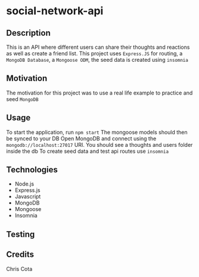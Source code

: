 # social-network-api


## Description
This is an API where different users can share their thoughts and reactions as well as create a friend list. This project uses `Express.JS` for routing, a `MongoDB Database`, a `Mongoose ODM`, the seed data is created using `insomnia`

## Motivation
The motivation for this project was to use a real life example to practice and seed `MongoDB`

## Usage 
To start the application, run `npm start`
The mongoose models should then be synced to your DB
Open MongoDB and connect using the `mongodb://localhost:27017` URI. You should see a thoughts and users folder inside the db
To create seed data and test api routes use `insomnia`


## Technologies
* Node.js
* Express.js
* Javascript
* MongoDB
* Mongoose
* Insomnia

## Testing

## Credits
Chris Cota
